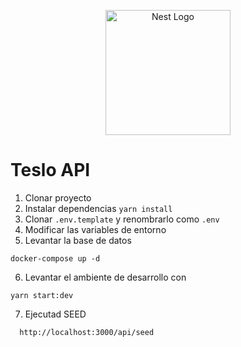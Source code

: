 <p align="center">
  <a href="http://nestjs.com/" target="blank"><img src="https://nestjs.com/img/logo-small.svg" width="200" alt="Nest Logo" /></a>
</p>

# Teslo API

1. Clonar proyecto
2. Instalar dependencias `yarn install`
3. Clonar `.env.template` y renombrarlo como `.env`
4. Modificar las variables de entorno
5. Levantar la base de datos
```
docker-compose up -d
```
6. Levantar el ambiente de desarrollo con 
  ```
  yarn start:dev
  ```
7. Ejecutad SEED
```
  http://localhost:3000/api/seed
  ```

